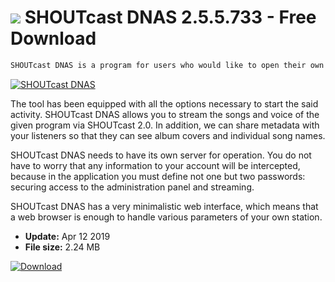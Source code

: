 # ![](https://cdn.softexe.net/static/icon/e/shoutcast-dnas-8543.png) SHOUTcast DNAS 2.5.5.733 - Free Download

```sh
SHOUTcast DNAS is a program for users who would like to open their own online radio station.
```
[![SHOUTcast DNAS](https://gallery.dpcdn.pl/imgc/Tools/90730/g_-_420x350_1.5_-_x403f6c58-770c-46dd-90f8-8a36781965df.jpg)](https://softexe.net/win/multimedia/other/shoutcast-dnas:hedc.html)

The tool has been equipped with all the options necessary to start the said activity. SHOUTcast DNAS allows you to stream the songs and voice of the given program via SHOUTcast 2.0. In addition, we can share metadata with your listeners so that they can see album covers and individual song names.
 
 SHOUTcast DNAS needs to have its own server for operation. You do not have to worry that any information to your account will be intercepted, because in the application you must define not one but two passwords: securing access to the administration panel and streaming.  
 
 SHOUTcast DNAS has a very minimalistic web interface, which means that a web browser is enough to handle various parameters of your own station.


- **Update:** Apr 12 2019
- **File size:** 2.24 MB

[![Download](https://cdn.softexe.net/static/img/download.png)](https://softexe.net/win/multimedia/other/shoutcast-dnas:hedc.html)

